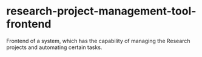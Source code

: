 # research-project-management-tool-frontend
Frontend of a system, which has the capability of managing the Research projects and automating certain tasks.
